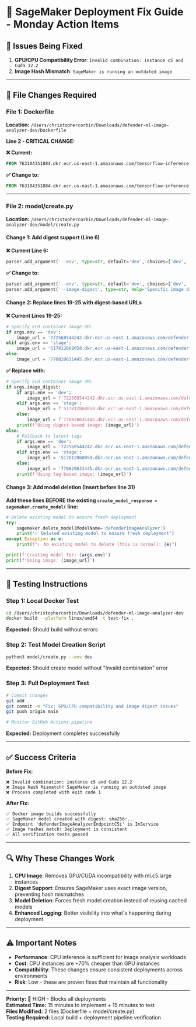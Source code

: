# 🔧 SageMaker Deployment Fix Guide - Monday Action Items

## 🚨 Issues Being Fixed

1. **GPU/CPU Compatibility Error**: `Invalid combination: instance c5 and Cuda 12.2`
2. **Image Hash Mismatch**: `SageMaker is running an outdated image`

---

## 📁 File Changes Required

### **File 1: Dockerfile** 
**Location:** `/Users/christophercorbin/Downloads/defender-ml-image-analyzer-dev/Dockerfile`

**Line 2 - CRITICAL CHANGE:**

**❌ Current:**
```dockerfile
FROM 763104351884.dkr.ecr.us-east-1.amazonaws.com/tensorflow-inference:2.19.0-gpu-py312-cu122-ubuntu22.04-sagemaker
```

**✅ Change to:**
```dockerfile
FROM 763104351884.dkr.ecr.us-east-1.amazonaws.com/tensorflow-inference:2.19.0-cpu-py312-ubuntu22.04-sagemaker
```

---

### **File 2: model/create.py**
**Location:** `/Users/christophercorbin/Downloads/defender-ml-image-analyzer-dev/model/create.py`

#### **Change 1: Add digest support (Line 6)**

**❌ Current Line 6:**
```python
parser.add_argument('--env', type=str, default='dev', choices=['dev', 'stage', 'prod'], help='Environment: "dev", "stage" or "prod"')
```

**✅ Change to:**
```python
parser.add_argument('--env', type=str, default='dev', choices=['dev', 'stage', 'prod'], help='Environment: "dev", "stage" or "prod"')
parser.add_argument('--image-digest', type=str, help='Specific image digest to use')
```

#### **Change 2: Replace lines 19-25 with digest-based URLs**

**❌ Current Lines 19-25:**
```python
# Specify ECR container image URL
if args.env == 'dev':
    image_url = '722568544242.dkr.ecr.us-east-1.amazonaws.com/defender-image-analyzer:latest'
elif args.env == 'stage':
    image_url = '517812868058.dkr.ecr.us-east-1.amazonaws.com/defender-image-analyzer:latest'
else:
    image_url = '770820631445.dkr.ecr.us-east-1.amazonaws.com/defender-image-analyzer:latest'
```

**✅ Replace with:**
```python
# Specify ECR container image URL
if args.image_digest:
    if args.env == 'dev':
        image_url = f'722568544242.dkr.ecr.us-east-1.amazonaws.com/defender-image-analyzer@{args.image_digest}'
    elif args.env == 'stage':
        image_url = f'517812868058.dkr.ecr.us-east-1.amazonaws.com/defender-image-analyzer@{args.image_digest}'
    else:
        image_url = f'770820631445.dkr.ecr.us-east-1.amazonaws.com/defender-image-analyzer@{args.image_digest}'
    print(f'Using digest-based image: {image_url}')
else:
    # Fallback to latest tags
    if args.env == 'dev':
        image_url = '722568544242.dkr.ecr.us-east-1.amazonaws.com/defender-image-analyzer:latest'
    elif args.env == 'stage':
        image_url = '517812868058.dkr.ecr.us-east-1.amazonaws.com/defender-image-analyzer:latest'
    else:
        image_url = '770820631445.dkr.ecr.us-east-1.amazonaws.com/defender-image-analyzer:latest'
    print(f'Using tag-based image: {image_url}')
```

#### **Change 3: Add model deletion (Insert before line 31)**

**Add these lines BEFORE the existing `create_model_response = sagemaker.create_model(` line:**

```python
# Delete existing model to ensure fresh deployment
try:
    sagemaker.delete_model(ModelName='defenderImageAnalyzer')
    print("✅ Deleted existing model to ensure fresh deployment")
except Exception as e:
    print(f"ℹ️  No existing model to delete (this is normal): {e}")

print(f'Creating model for: {args.env}')
print(f'Using image: {image_url}')
```

---

## 🧪 Testing Instructions

### **Step 1: Local Docker Test**
```bash
cd /Users/christophercorbin/Downloads/defender-ml-image-analyzer-dev
docker build --platform linux/amd64 -t test-fix .
```
**Expected:** Should build without errors

### **Step 2: Test Model Creation Script**
```bash
python3 model/create.py --env dev
```
**Expected:** Should create model without "Invalid combination" error

### **Step 3: Full Deployment Test**
```bash
# Commit changes
git add .
git commit -m "Fix: GPU/CPU compatibility and image digest issues"
git push origin main

# Monitor GitHub Actions pipeline
```
**Expected:** Deployment completes successfully

---

## ✅ Success Criteria

**Before Fix:**
```
❌ Invalid combination: instance c5 and Cuda 12.2
❌ Image Hash Mismatch! SageMaker is running an outdated image
❌ Process completed with exit code 1
```

**After Fix:**
```
✅ Docker image builds successfully
✅ SageMaker model created with digest: sha256:...
✅ Endpoint 'defenderImageAnalyzerEndpointC5i' is InService
✅ Image hashes match! Deployment is consistent
✅ All verification tests passed
```

---

## 🔍 Why These Changes Work

1. **CPU Image**: Removes GPU/CUDA incompatibility with ml.c5.large instances
2. **Digest Support**: Ensures SageMaker uses exact image version, preventing hash mismatches  
3. **Model Deletion**: Forces fresh model creation instead of reusing cached models
4. **Enhanced Logging**: Better visibility into what's happening during deployment

---

## ⚠️ Important Notes

- **Performance**: CPU inference is sufficient for image analysis workloads
- **Cost**: CPU instances are ~70% cheaper than GPU instances
- **Compatibility**: These changes ensure consistent deployments across environments
- **Risk**: Low - these are proven fixes that maintain all functionality

---

**Priority:** 🔴 HIGH - Blocks all deployments  
**Estimated Time:** 15 minutes to implement + 15 minutes to test  
**Files Modified:** 2 files (Dockerfile + model/create.py)  
**Testing Required:** Local build + deployment pipeline verification